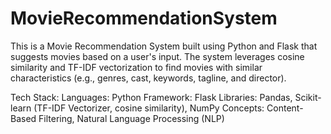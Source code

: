 # MovieRecommendationSystem

This is a Movie Recommendation System built using Python and Flask that suggests movies based on a user's input. The system leverages cosine similarity and TF-IDF vectorization to find movies with similar characteristics (e.g., genres, cast, keywords, tagline, and director).

Tech Stack:
Languages: Python
Framework: Flask
Libraries: Pandas, Scikit-learn (TF-IDF Vectorizer, cosine similarity), NumPy
Concepts: Content-Based Filtering, Natural Language Processing (NLP)
